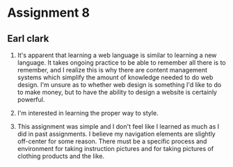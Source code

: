 # Assignment 8
## Earl clark

1. It's apparent that learning a web language is similar to learning a new
language.  It takes ongoing practice to be able to remember all there is to
remember, and I realize this is why there are content management systems which
simplify the amount of knowledge needed to do web design.  I'm unsure as to
whether web design is something I'd like to do to make money, but to have the
ability to design a website is certainly powerful.

2. I'm interested in learning the proper way to style.

3. This assignment was simple and I don't feel like I learned as much as I did
in past assignments. I believe my navigation elements are slightly off-center
for some reason. There must be a specific process and environment for taking
instruction pictures and for taking pictures of clothing products and the like.
